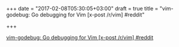 +++
date = "2017-02-08T05:30:05+03:00"
draft = true
title = "vim-godebug: Go debugging for Vim [x-post /r/vim]  #reddit"

+++

<p><a href="https://t.co/jL7TPIvIKN">vim-godebug: Go debugging for Vim [x-post /r/vim]  #reddit</a></p>
